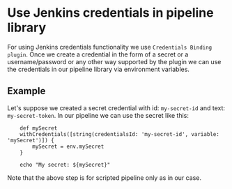 # Use Jenkins credentials in pipeline library

For using Jenkins credentials functionality we use `Credentials Binding plugin`. Once we create a credential in the form of a secret or a username/password or any other way supported by the plugin we can use the credentials in our pipeline library via environment variables. 

## Example

Let's suppose we created a secret credential with id: `my-secret-id` and text: `my-secret-token`. In our pipeline we can use the secret like this: 

```
    def mySecret
    withCredentials([string(credentialsId: 'my-secret-id', variable: 'mySecret')]) {
        mySecret = env.mySecret
    }
   
    echo "My secret: ${mySecret}"
```

Note that the above step is for scripted pipeline only as in our case. 